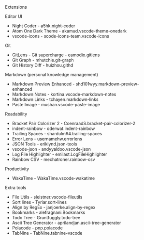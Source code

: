 Extensions

Editor UI
- Night Coder - a5hk.night-coder
- Atom One Dark Theme - akamud.vscode-theme-onedark
- vscode-icons - scode-icons-team.vscode-icons

Git
- GitLens - Git supercharge - eamodio.gitlens
- Git Graph - mhutchie.git-graph
- Git History Diff - huizhou.githd

Markdown (personal knowledge management)
- Markdown Preview Enhanced - shd101wyy.markdown-preview-enhanced
- Markdown Notes - kortina.vscode-markdown-notes
- Markdown Links - tchayen.markdown-links
- Paste Image - mushan.vscode-paste-image

Readability
- Bracket Pair Colorizer 2 - CoenraadS.bracket-pair-colorizer-2
- indent-rainbow - oderwat.indent-rainbow
- Trailing Spaces - shardulm94.trailing-spaces
- Error Lens - usernamehw.errorlens
- JSON Tools - eriklynd.json-tools
- vscode-json - andyyaldoo.vscode-json
- Log File Highlighter - emilast.LogFileHighlighter
- Rainbow CSV - mechatroner.rainbow-csv

Productivity
- WakaTime - WakaTime.vscode-wakatime

Extra tools
- File Utils - sleistner.vscode-fileutils
- Sort lines - Tyriar.sort-lines
- Align by RegEx - janjoerke.align-by-regex
- Bookmarks - alefragnani.Bookmarks
- Todo Tree - Gruntfuggly.todo-tree
- Ascii Tree Generator - aprilandjan.ascii-tree-generator
- Polacode - pnp.polacode
- TabNine - TabNine.tabnine-vscode
